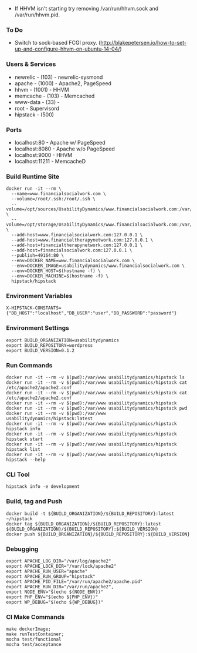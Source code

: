 * If HHVM isn't starting try removing /var/run/hhvm.sock and /var/run/hhvm.pid.


### To Do
* Switch to sock-based FCGI proxy. (http://blakepetersen.io/how-to-set-up-and-configure-hhvm-on-ubuntu-14-04/)

### Users & Services

* newrelic - (103) - newrelic-sysmond
* apache - (1000) - Apache2, PageSpeed
* hhvm - (1001) - HHVM
* memcache - (103) - Memcached 
* www-data - (33) -
* root - Supervisord
* hipstack - (500)


### Ports

* localhost:80 - Apache w/ PageSpeed
* localhost:8080 - Apache w/o PageSpeed
* localhost:9000 - HHVM
* localhost:11211 - MemcacheD

### Build Runtime Site

```
docker run -it --rm \
  --name=www.financialsocialwork.com \
  --volume=/root/.ssh:/root/.ssh \
  --volume=/opt/sources/UsabilityDynamics/www.financialsocialwork.com:/var/www \
  --volume=/opt/storage/UsabilityDynamics/www.financialsocialwork.com:/var/storage \
  --add-host=www.financialsocialwork.com:127.0.0.1 \
  --add-host=www.financialtherapynetwork.com:127.0.0.1 \
  --add-host=financialtherapynetwork.com:127.0.0.1 \
  --add-host=financialsocialwork.com:127.0.0.1 \
  --publish=49164:80 \
  --env=DOCKER_NAME=www.financialsocialwork.com \
  --env=DOCKER_IMAGE=usabilitydynamics/www.financialsocialwork.com \
  --env=DOCKER_HOST=$(hostname -f) \
  --env=DOCKER_MACHINE=$(hostname -f) \
  hipstack/hipstack
```

### Environment Variables
```
X-HIPSTACK-CONSTANTS={"DB_HOST":"localhost","DB_USER":"user","DB_PASSWORD":"password"}
```

### Environment Settings
```
export BUILD_ORGANIZATION=usabilitydynamics
export BUILD_REPOSITORY=wordpress
export BUILD_VERSION=0.1.2
```

### Run Commands
```
docker run -it --rm -v $(pwd):/var/www usabilitydynamics/hipstack ls
docker run -it --rm -v $(pwd):/var/www usabilitydynamics/hipstack cat /etc/apache2/apache2.conf
docker run -it --rm -v $(pwd):/var/www usabilitydynamics/hipstack cat /etc/apache2/apache2.conf
docker run -it --rm -v $(pwd):/var/www usabilitydynamics/hipstack
docker run -it --rm -v $(pwd):/var/www usabilitydynamics/hipstack pwd
docker run -it --rm -v $(pwd):/var/www usabilitydynamics/hipstack:latest
docker run -it --rm -v $(pwd):/var/www usabilitydynamics/hipstack hipstack info
docker run -it --rm -v $(pwd):/var/www usabilitydynamics/hipstack hipstack start
docker run -it --rm -v $(pwd):/var/www usabilitydynamics/hipstack hipstack list
docker run -it --rm -v $(pwd):/var/www usabilitydynamics/hipstack hipstack --help
```

### CLI Tool
```
hipstack info -e development
```

### Build, tag and Push
```
docker build -t ${BUILD_ORGANIZATION}/${BUILD_REPOSITORY}:latest ~/hipstack
docker tag ${BUILD_ORGANIZATION}/${BUILD_REPOSITORY}:latest ${BUILD_ORGANIZATION}/${BUILD_REPOSITORY}:${BUILD_VERSION}
docker push ${BUILD_ORGANIZATION}/${BUILD_REPOSITORY}:${BUILD_VERSION}
```

### Debugging
```
export APACHE_LOG_DIR="/var/log/apache2"
export APACHE_LOCK_DIR="/var/lock/apache2"
export APACHE_RUN_USER="apache"
export APACHE_RUN_GROUP="hipstack"
export APACHE_PID_FILE="/var/run/apache2/apache.pid"
export APACHE_RUN_DIR="/var/run/apache2",
export NODE_ENV="$(echo ${NODE_ENV})"
export PHP_ENV="$(echo ${PHP_ENV})"
export WP_DEBUG="$(echo ${WP_DEBUG})"
```

### CI Make Commands
```
make dockerImage;
make runTestContainer;
mocha test/functional
mocha test/acceptance
```